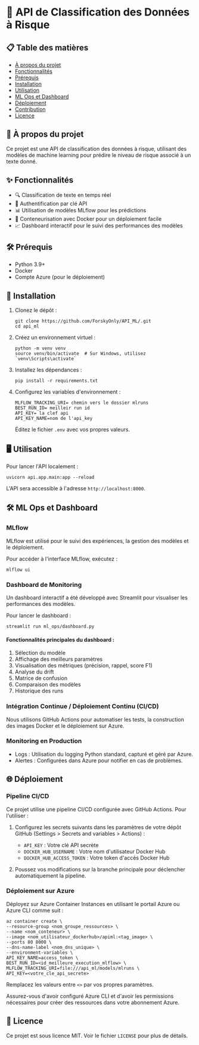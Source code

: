 


# 🚀 API de Classification des Données à Risque

## 📋 Table des matières
- [À propos du projet](#à-propos-du-projet)
- [Fonctionnalités](#fonctionnalités)
- [Prérequis](#prérequis)
- [Installation](#installation)
- [Utilisation](#utilisation)
- [ML Ops et Dashboard](#ml-ops-et-dashboard)
- [Déploiement](#déploiement)
- [Contribution](#contribution)
- [Licence](#licence)

## 🎯 À propos du projet

Ce projet est une API de classification des données à risque, utilisant des modèles de machine learning pour prédire le niveau de risque associé à un texte donné.

## ✨ Fonctionnalités

- 🔍 Classification de texte en temps réel
- 🔐 Authentification par clé API
- 📊 Utilisation de modèles MLflow pour les prédictions
- 🐳 Conteneurisation avec Docker pour un déploiement facile
- 📈 Dashboard interactif pour le suivi des performances des modèles

## 🛠 Prérequis

- Python 3.9+
- Docker
- Compte Azure (pour le déploiement)

## 🚀 Installation

1. Clonez le dépôt :
   ```
   git clone https://github.com/ForskyOnly/API_ML/.git
   cd api_ml
   ```

2. Créez un environnement virtuel :
   ```
   python -m venv venv
   source venv/bin/activate  # Sur Windows, utilisez `venv\Scripts\activate`
   ```

3. Installez les dépendances :
   ```
   pip install -r requirements.txt
   ```

4. Configurez les variables d'environnement :
   ```
   MLFLOW_TRACKING_URI= chemin vers le dossier mlruns
   BEST_RUN_ID= meilleir run id
   API_KEY= la clef api
   API_KEY_NAME=nom de l'api_key
   ```
   Éditez le fichier `.env` avec vos propres valeurs.

## 🖥 Utilisation

Pour lancer l'API localement :

```
uvicorn api.app.main:app --reload
```

L'API sera accessible à l'adresse `http://localhost:8000`.

## 🛠 ML Ops et Dashboard

### MLflow

MLflow est utilisé pour le suivi des expériences, la gestion des modèles et le déploiement.

Pour accéder à l'interface MLflow, exécutez :

```
mlflow ui
```

### Dashboard de Monitoring

Un dashboard interactif a été développé avec Streamlit pour visualiser les performances des modèles.

Pour lancer le dashboard :

```
streamlit run ml_ops/dashboard.py
```

#### Fonctionnalités principales du dashboard :

1. Sélection du modèle
2. Affichage des meilleurs paramètres
3. Visualisation des métriques (précision, rappel, score F1)
4. Analyse du drift
5. Matrice de confusion
6. Comparaison des modèles
7. Historique des runs

### Intégration Continue / Déploiement Continu (CI/CD)

Nous utilisons GitHub Actions pour automatiser les tests, la construction des images Docker et le déploiement sur Azure.

### Monitoring en Production

- Logs : Utilisation du logging Python standard, capturé et géré par Azure.
- Alertes : Configurées dans Azure pour notifier en cas de problèmes.

## 🌐 Déploiement

### Pipeline CI/CD

Ce projet utilise une pipeline CI/CD configurée avec GitHub Actions. Pour l'utiliser :

1. Configurez les secrets suivants dans les paramètres de votre dépôt GitHub (Settings > Secrets and variables > Actions) :
   - `API_KEY` : Votre clé API secrète
   - `DOCKER_HUB_USERNAME` : Votre nom d'utilisateur Docker Hub
   - `DOCKER_HUB_ACCESS_TOKEN` : Votre token d'accès Docker Hub

2. Poussez vos modifications sur la branche principale pour déclencher automatiquement la pipeline.

### Déploiement sur Azure

Déployez sur Azure Container Instances en utilisant le portail Azure ou Azure CLI comme suit :

   ```
   az container create \
   --resource-group <nom_groupe_ressources> \
   --name <nom_conteneur> \
   --image <nom_utilisateur_dockerhub>/apiml:<tag_image> \
   --ports 80 8000 \
   --dns-name-label <nom_dns_unique> \
   --environment-variables \
   API_KEY_NAME=access_token \
   BEST_RUN_ID=<id_meilleure_execution_mlflow> \
   MLFLOW_TRACKING_URI=file:///api_ml/models/mlruns \
   API_KEY=<votre_cle_api_secrete>
   ```

Remplacez les valeurs entre `<>` par vos propres paramètres.

Assurez-vous d'avoir configuré Azure CLI et d'avoir les permissions nécessaires pour créer des ressources dans votre abonnement Azure.

## 📄 Licence

Ce projet est sous licence MIT. Voir le fichier `LICENSE` pour plus de détails.


